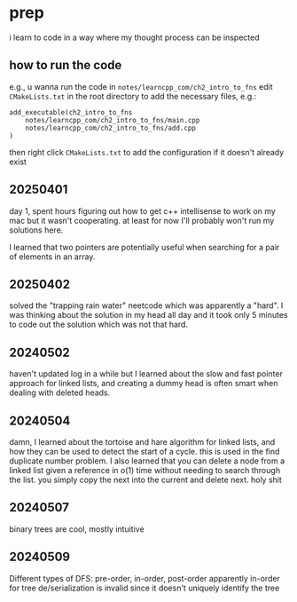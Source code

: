 # prep
i learn to code in a way where my thought process can be inspected

## how to run the code
e.g., u wanna run the code in `notes/learncpp_com/ch2_intro_to_fns`
edit `CMakeLists.txt` in the root directory to add the necessary files, e.g.:
```
add_executable(ch2_intro_to_fns
    notes/learncpp_com/ch2_intro_to_fns/main.cpp
    notes/learncpp_com/ch2_intro_to_fns/add.cpp
)
```
then right click `CMakeLists.txt` to add the configuration if it doesn't already exist

## 20250401
day 1, spent hours figuring out how to get c++ intellisense to work on my mac but it wasn't cooperating.
at least for now I'll probably won't run my solutions here.

I learned that two pointers are potentially useful when searching for a pair of elements in an array.

## 20250402
solved the "trapping rain water" neetcode which was apparently a "hard". I was thinking about the solution in my head all day and it took only 5 minutes to code out the solution which was not that hard.

## 20240502
haven't updated log in a while but I learned about the slow and fast pointer approach for linked lists, and creating a
dummy head is often smart when dealing with deleted heads.

## 20240504
damn, I learned about the tortoise and hare algorithm for linked lists,
and how they can be used to detect the start of a cycle. this is used in the find duplicate number problem.
I also learned that you can delete a node from a linked list given a reference in o(1) time
without needing to search through the list. you simply copy the next into the current and delete next. holy shit

## 20240507
binary trees are cool, mostly intuitive

## 20240509
Different types of DFS: pre-order, in-order, post-order
apparently in-order for tree de/serialization is invalid since it doesn't uniquely identify the tree